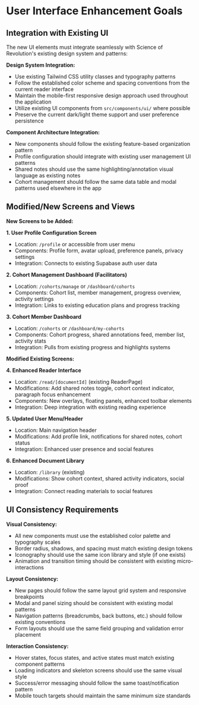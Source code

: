 # User Interface Enhancement Goals

## Integration with Existing UI

The new UI elements must integrate seamlessly with Science of Revolution's existing design system and patterns:

**Design System Integration:**
- Use existing Tailwind CSS utility classes and typography patterns
- Follow the established color scheme and spacing conventions from the current reader interface
- Maintain the mobile-first responsive design approach used throughout the application
- Utilize existing UI components from `src/components/ui/` where possible
- Preserve the current dark/light theme support and user preference persistence

**Component Architecture Integration:**
- New components should follow the existing feature-based organization pattern
- Profile configuration should integrate with existing user management UI patterns
- Shared notes should use the same highlighting/annotation visual language as existing notes
- Cohort management should follow the same data table and modal patterns used elsewhere in the app

## Modified/New Screens and Views

**New Screens to be Added:**

**1. User Profile Configuration Screen**
- Location: `/profile` or accessible from user menu
- Components: Profile form, avatar upload, preference panels, privacy settings
- Integration: Connects to existing Supabase auth user data

**2. Cohort Management Dashboard (Facilitators)**
- Location: `/cohorts/manage` or `/dashboard/cohorts`
- Components: Cohort list, member management, progress overview, activity settings
- Integration: Links to existing education plans and progress tracking

**3. Cohort Member Dashboard**
- Location: `/cohorts` or `/dashboard/my-cohorts`
- Components: Cohort progress, shared annotations feed, member list, activity stats
- Integration: Pulls from existing progress and highlights systems

**Modified Existing Screens:**

**4. Enhanced Reader Interface**
- Location: `/read/[documentId]` (existing ReaderPage)
- Modifications: Add shared notes toggle, cohort context indicator, paragraph focus enhancement
- Components: New overlays, floating panels, enhanced toolbar elements
- Integration: Deep integration with existing reading experience

**5. Updated User Menu/Header**
- Location: Main navigation header
- Modifications: Add profile link, notifications for shared notes, cohort status
- Integration: Enhanced user presence and social features

**6. Enhanced Document Library**
- Location: `/library` (existing)
- Modifications: Show cohort context, shared activity indicators, social proof
- Integration: Connect reading materials to social features

## UI Consistency Requirements

**Visual Consistency:**
- All new components must use the established color palette and typography scales
- Border radius, shadows, and spacing must match existing design tokens
- Iconography should use the same icon library and style (if one exists)
- Animation and transition timing should be consistent with existing micro-interactions

**Layout Consistency:**
- New pages should follow the same layout grid system and responsive breakpoints
- Modal and panel sizing should be consistent with existing modal patterns
- Navigation patterns (breadcrumbs, back buttons, etc.) should follow existing conventions
- Form layouts should use the same field grouping and validation error placement

**Interaction Consistency:**
- Hover states, focus states, and active states must match existing component patterns
- Loading indicators and skeleton screens should use the same visual style
- Success/error messaging should follow the same toast/notification pattern
- Mobile touch targets should maintain the same minimum size standards
